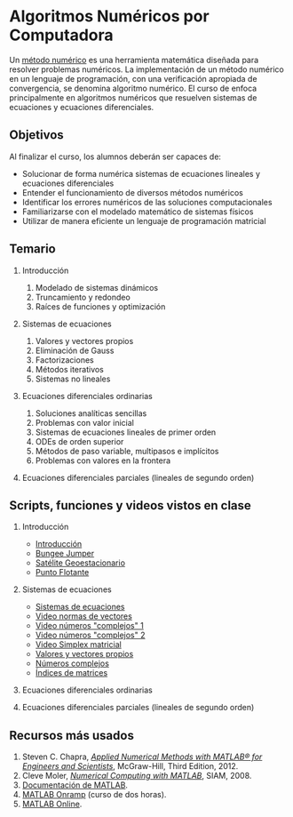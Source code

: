 # Algoritmos Numéricos por Computadora

Un [método numérico](https://en.wikipedia.org/wiki/Numerical_method) es una herramienta matemática diseñada para resolver problemas numéricos. La implementación de un método numérico en un lenguaje de programación, con una verificación apropiada de convergencia,  se denomina algoritmo numérico. El curso de enfoca principalmente en algoritmos numéricos que resuelven sistemas de ecuaciones y ecuaciones diferenciales.

## Objetivos

Al finalizar el curso, los alumnos deberán ser capaces de:

+ Solucionar de forma numérica sistemas de ecuaciones lineales y ecuaciones diferenciales
+ Entender el funcionamiento de diversos métodos numéricos
+ Identificar los errores numéricos de las soluciones computacionales
+ Familiarizarse con el modelado matemático de sistemas físicos
+ Utilizar de manera eficiente un lenguaje de programación matricial

## Temario

1. Introducción

    1. Modelado de sistemas dinámicos
    2. Truncamiento y redondeo
    3. Raíces de funciones y optimización

2. Sistemas de ecuaciones

    1. Valores y vectores propios
    2. Eliminación de Gauss
    3. Factorizaciones
    4. Métodos iterativos
    5. Sistemas no lineales

3. Ecuaciones diferenciales ordinarias

    1. Soluciones analíticas sencillas
    2. Problemas con valor inicial
    3. Sistemas de ecuaciones lineales de primer orden
    4. ODEs de orden superior
    5. Métodos de paso variable, multipasos e implícitos
    6. Problemas con valores en la frontera

4. Ecuaciones diferenciales parciales (lineales de segundo orden)

## Scripts, funciones y videos vistos en clase

1. Introducción

    + [Introducción](docs/Introduccion.pdf)
    + [Bungee Jumper](docs/BungeeJumper.pdf)
    + [Satélite Geoestacionario](docs/MovilesGravedadSatelite.pdf)
    + [Punto Flotante](docs/Redondeo.pdf)

2. Sistemas de ecuaciones

    + [Sistemas de ecuaciones](docs/Sistemas%20Ecuaciones.pdf)
    + [Video normas de vectores](https://youtu.be/FiSy6zWDfiA)
    + [Video números "complejos" 1](https://youtu.be/f079K1f2WQk)
    + [Video números "complejos" 2](https://youtu.be/IUTGFQpKaPU)
    + [Video Simplex matricial](https://youtu.be/21lkV3r8r-4)
    + [Valores y vectores propios](docs/Eigenvectores.pdf)
    + [Números complejos](docs/Complejos.pdf)
    + [Índices de matrices](docs/Indexing.pdf)

3. Ecuaciones diferenciales ordinarias

4. Ecuaciones diferenciales parciales (lineales de segundo orden)

## Recursos más usados

1. Steven C. Chapra, [*Applied Numerical Methods with MATLAB® for Engineers and Scientists*](docs/AppliedNumericalMethodsWithMATLAB.pdf), McGraw-Hill, Third Edition, 2012.
2. Cleve Moler, [*Numerical Computing with MATLAB*](https://www.mathworks.com/moler/chapters.html), SIAM, 2008.
3. [Documentación de MATLAB](https://la.mathworks.com/help/matlab/).
4. [MATLAB Onramp](https://www.mathworks.com/learn/tutorials/matlab-onramp.html) (curso de dos horas).
5. [MATLAB Online](https://la.mathworks.com/products/matlab-online.html).
